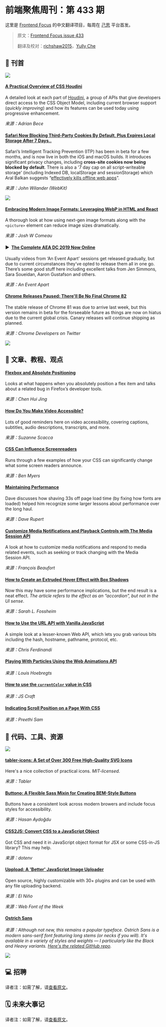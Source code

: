 # 前端聚焦周刊：第 433 期

这里是 [Frontend Focus](https://frontendfoc.us/latest) 的中文翻译项目，每周在 [己思](https://ohmyrss.com/?fef) 平台首发。

> 原文：[Frontend Focus issue 433](https://frontendfoc.us/issues/433)
> 
> 翻译及校对：[richshaw2015](https://github.com/richshaw2015)，[Yully Che](https://github.com/chechebecomestrong)

## 🚀 刊首

[![](https://res.cloudinary.com/cpress/image/upload/w_1280,e_sharpen:60/v1585135488/pvakpmr1ql4q9asohzqd.jpg)](https://frontendfoc.us/link/85737/rss)

#### [A Practical Overview of CSS Houdini](https://frontendfoc.us/link/85737/rss "www.smashingmagazine.com")

A detailed look at each part of [Houdini](https://frontendfoc.us/link/85738/rss), a group of APIs that give developers direct access to the CSS Object Model, including current browser support (_quickly improving_) and how its features can be used today using progressive enhancement.

*来源：Adrian Bece*

#### [Safari Now Blocking Third-Party Cookies By Default, Plus Expires Local Storage After 7 Days..](https://frontendfoc.us/link/85789/rss "webkit.org")

Safari’s Intelligent Tracking Prevention (ITP) has been in beta for a few months, and is now live in both the iOS and macOS builds. It introduces significant privacy changes, including **cross-site cookies now being blocked by default**. There is also a '7 day cap on all script-writeable storage' (including Indexed DB, localStorage and sessionStorage) which Aral Balkan suggests “[effectively kills offline web apps](https://frontendfoc.us/link/85790/rss)”.

*来源：John Wilander (WebKit)*

[![](https://copm.s3.amazonaws.com/95a1c5c9.jpg)](https://frontendfoc.us/link/85768/rss)

#### [Embracing Modern Image Formats: Leveraging WebP in HTML and React](https://frontendfoc.us/link/85791/rss "joshwcomeau.com")

A thorough look at how using next-gen image formats along with the `<picture>` element can reduce image sizes dramatically.

*来源：Josh W Comeau*

#### ▶  [The Complete AEA DC 2019 Now Online](https://frontendfoc.us/link/85767/rss "aneventapart.com")

Usually videos from ‘An Event Apart’ sessions get released gradually, but due to current circumstances they’ve opted to release them all in one go. There’s some good stuff here including excellent talks from Jen Simmons, Sara Soueidan, Aaron Gustafson and others.

*来源：An Event Apart*

#### [Chrome Releases Paused: There'll Be No Final Chrome 82](https://frontendfoc.us/link/85742/rss "twitter.com")

The stable release of Chrome 81 was due to arrive last week, but this version remains in beta for the forseeable future as things are now on hiatus due to the current global crisis. Canary releases will continue shipping as planned.

*来源：Chrome Developers on Twitter*

[![](https://res.cloudinary.com/cpress/image/upload/w_1280,e_sharpen:60/v1585066669/wgndcsk9ou0krsc3qhts.png)](https://frontendfoc.us/link/85742/rss)

## 📙 文章、教程、观点

#### [Flexbox and Absolute Positioning](https://frontendfoc.us/link/85746/rss "www.chenhuijing.com")

Looks at what happens when you absolutely position a flex item and talks about a related bug in Firefox’s developer tools.

*来源：Chen Hui Jing*

#### [How Do You Make Video Accessible?](https://frontendfoc.us/link/85739/rss "www.webdesignerdepot.com")

Lots of good reminders here on video accessibility, covering captions, subtitles, audio descriptions, transcripts, and more.

*来源：Suzanne Scacca*

#### [CSS Can Influence Screenreaders](https://frontendfoc.us/link/85747/rss "blog.benmyers.dev")

Runs through a few examples of how your CSS can significantly change what some screen readers announce.

*来源：Ben Myers*

#### [Maintaining Performance](https://frontendfoc.us/link/85741/rss "daverupert.com")

Dave discusses how shaving 33s off page load time (by fixing how fonts are loaded) helped him recognize some larger lessons about performance over the long haul.

*来源：Dave Rupert*

#### [Customize Media Notifications and Playback Controls with The Media Session API](https://frontendfoc.us/link/85748/rss "web.dev")

A look at how to customize media notifications and respond to media related events, such as seeking or track changing with the Media Session API.

*来源：François Beaufort*

#### [How to Create an Extruded Hover Effect with Box Shadows](https://frontendfoc.us/link/85750/rss "fossheim.io")

Now this may have some performance implications, but the end result is a neat effect. _The article refers to the effect as an “accordion”, but not in the UI sense_.

*来源：Sarah L. Fossheim*

#### [How to Use the URL API with Vanilla JavaScript](https://frontendfoc.us/link/85751/rss "gomakethings.com")

A simple look at a lesser-known Web API, which lets you grab various bits including the hash, hostname, pathname, protocol, etc.

*来源：Chris Ferdinandi*

#### [Playing With Particles Using the Web Animations API](https://frontendfoc.us/link/85753/rss "css-tricks.com")

*来源：Louis Hoebregts*

#### [How to use the `currentColor` value in CSS](https://frontendfoc.us/link/85754/rss "www.js-craft.io")

*来源：JS Craft*

#### [Indicating Scroll Position on a Page With CSS](https://frontendfoc.us/link/85792/rss "css-tricks.com")

*来源：Preethi Sam*

## 🔧 代码、工具、资源

[![](https://res.cloudinary.com/cpress/image/upload/w_1280,e_sharpen:60/v1585060399/qfxuijtxiqo8jh0aoahh.png)](https://frontendfoc.us/link/85760/rss)

#### [tabler-icons: A Set of Over 300 Free High-Quality SVG Icons](https://frontendfoc.us/link/85760/rss "github.com")

Here's a nice collection of practical icons. _MIT-licensed_.

*来源：Tabler*

#### [Buttono: A Flexible Sass Mixin for Creating BEM-Style Buttons](https://frontendfoc.us/link/85762/rss "hsnaydd.github.io")

Buttons have a consistent look across modern browers and include focus styles for accessibility.

*来源：Hasan Aydoğdu*

#### [CSS2JS: Convert CSS to a JavaScript Object](https://frontendfoc.us/link/85763/rss "css2js.dotenv.dev")

Got CSS and need it in JavaScript object format for JSX or some CSS-in-JS library? This may help.

*来源：dotenv*

#### [Uppload: A 'Better' JavaScript Image Uploader](https://frontendfoc.us/link/85764/rss "uppload.js.org")

Open source, highly customizable with 30+ plugins and can be used with any file uploading backend.

*来源：El Niño*

*来源：Web Font of the Week*

#### [Ostrich Sans](https://frontendfoc.us/link/85765/rss)

*来源：Although not new, this remains a popular typeface. Ostrich Sans is a modern sans-serif font featuring long stems (_or necks if you will_). It's available in a variety of styles and weights — I particularly like the Black and Heavy variants. [Here's the related GitHub repo](https://frontendfoc.us/link/85766/rss).*

[![](https://res.cloudinary.com/cpress/image/upload/w_1280,e_sharpen:60/v1585061168/t2azbeajvy2cojb3fc4e.png)](https://frontendfoc.us/link/85765/rss)

## 💻 招聘

译者注：如需了解，请[查看原文](https://frontendfoc.us/issues/433)。

## 🗓 未来大事记

译者注：如需了解，请[查看原文](https://frontendfoc.us/issues/433)。

